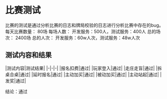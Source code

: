 # 比赛测试
比赛的测试是通过分析比赛的日志和牌局校验的日志进行分析比赛中存在的bug。
每天比赛数量： 80场 
每场人数：     开发服务：500人，测试服务：400人
总的场次：     2400场
总的人次：     开发服务：60w人次，测试服务：48w人次
## 测试内容和结果
|测试内容|测试结果|
|-|-|-|
|报名扣费|通过|
|玩家登入|通过|
|走庄走盲|通过|
|拆桌合桌|通过|
|延时报名|通过|
|主动加买|通过|
|被动加买|通过|
|主动站起|通过|
|发奖|通过|

结论：通过

